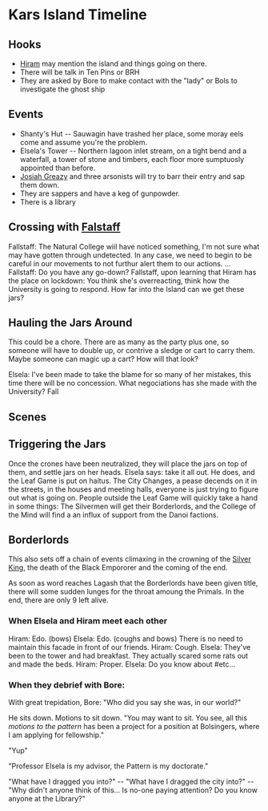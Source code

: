 # Kars Island Timeline

## Hooks
 * [Hiram](/p/hiram.md) may mention the island and things going on there.
 * There will be talk in Ten Pins or BRH
 * They are asked by Bore to make contact with the "lady" or Bols to investigate the ghost ship

## Events
 * Shanty's Hut -- Sauwagin have trashed her place, some moray eels come and assume you're the problem.
 * Elsela's Tower  -- Northern lagoon inlet stream, on a tight bend and a waterfall, a tower of stone and timbers, each floor more sumptuosly appointed than before.
  * [Josiah Greazy](/p/josiah_greazy.md) and three arsonists will try to barr their entry and sap them down.
  * They are sappers and have a keg of gunpowder.
  * There is a library
  
## Crossing with [Falstaff](/p/fallstaff.md)

Fallstaff: The Natural College wiil have noticed something, I'm not sure what may have gotten through undetected. In any case, we need to begin to be careful in our movements to not furthur alert them to our actions.
...
Fallstaff: Do you have any go-down?
Fallstaff, upon learning that Hiram has the place on lockdown: You think she's overreacting, think how the University is going to respond. How far into the Island can we get these jars?

## Hauling the Jars Around

This could be a chore. There are as many as the party plus one, so someone will have to double up, or contrive a sledge or cart to carry them. Maybe someone can magic up a cart? How will that look?

Elsela: I've been made to take the blame for so many of her mistakes, this time there will be no concession. What negociations has she made with the University?
Fall

## Scenes

## Triggering the Jars

Once the crones have been neutralized, they will place the jars on top of them, and settle jars on her heads. Elsela says: take it all out. He does, and the Leaf Game is put on haitus. The City Changes, a pease decends on it in the streets, in the houses and meeting halls, everyone is just trying to figure out what is going on. People outside the Leaf Game will quickly take a hand in some things: The Silvermen will get their Borderlords, and the College of the Mind will find a an influx of support from the Danoi factions.

## Borderlords

This also sets off a chain of events climaxing in the crowning of the [Silver King](/p/silar.md), the death of the Black Empororer and the coming of the end. 

As soon as word reaches Lagash that the Borderlords have been given title, there will some sudden lunges for the throat amoung the Primals. In the end, there are only 9 left alive.

### When Elsela and Hiram meet each other

Hiram: Edo. (bows)
Elsela: Edo. (coughs and bows) There is no need to maintain this facade in front of our friends.
Hiram: Cough.
Elsela: They've been to the tower and had breakfast. They actually scared some rats out and made the beds.
Hiram: Proper.
Elsela: Do you know about #etc...

### When they debrief with Bore: 

With great trepidation, Bore: "Who did you say she was, in our world?"

He sits down. Motions to sit down. "You may want to sit. You see, all this *motions to the pattern* has been a project for a position at Bolsingers, where I am applying for fellowship."

"Yup"

"Professor Elsela is my advisor, the Pattern is my doctorate."

"What have I dragged you into?" -- "What have I dragged the city into?" -- "Why didn't anyone think of this... Is no-one paying attention? Do you know anyone at the Library?"